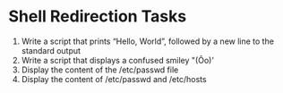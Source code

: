 # Shell Redirection Tasks
1. Write a script that prints “Hello, World”, followed by a new line to the standard output
2. Write a script that displays a confused smiley "(Ôo)' 
3. Display the content of the /etc/passwd file
4. Display the content of /etc/passwd and /etc/hosts 
